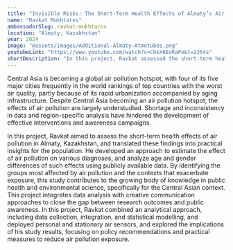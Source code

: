 ```yaml
---
title: "Invisible Risks: The Short-Term Health Effects of Almaty’s Air Pollution"
name: "Ravkat Mukhtarov"
ambassadorSlug: ravkat-mukhtarov
location: "Almaty, Kazakhstan"
year: 2024
image: "@assets/images/Additional-Almaty-Atmotubes.png"
youtubeLink: "https://www.youtube.com/watch?v=CbkX8EoRaPo&t=2354s"
shortDescription: "In this project, Ravkat assessed the short-term health effects of air pollution in Almaty, Kazakhstan, using data analysis and air sensors, and translated these findings into public awareness and practical policy solutions."
---
```


Central Asia is becoming a global air pollution hotspot, with four of its five major cities frequently in the world rankings of top countries with the worst air quality, partly because of its rapid urbanization accompanied by aging infrastructure. Despite Central Asia becoming an air pollution hotspot, the effects of air pollution are largely understudied. Shortage and inconsistency in data and region-specific analysis have hindered the development of effective interventions and awareness campaigns.

In this project, Ravkat aimed to assess the short-term health effects of air pollution in Almaty, Kazakhstan, and translated these findings into practical insights for the population. He developed an approach to estimate the effect of air pollution on various diagnoses, and analyze age and gender differences of such effects using publicly available data. By identifying the groups most affected by air pollution and the contexts that exacerbate exposure, this study contributes to the growing body of knowledge in public health and environmental science, specifically for the Central Asian context. This project integrates data analysis with creative communication approaches to close the gap between research outcomes and public awareness. In this project, Ravkat combined an analytical approach, including data collection, integration, and statistical modelling, and deployed personal and stationary air sensors, and explored the implications of his study results, focusing on policy recommendations and practical measures to reduce air pollution exposure.
